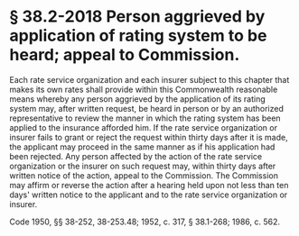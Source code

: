 # § 38.2-2018 Person aggrieved by application of rating system to be heard; appeal to Commission.

<p>Each rate service organization and each insurer subject to this chapter that makes its own rates shall provide within this Commonwealth reasonable means whereby any person aggrieved by the application of its rating system may, after written request, be heard in person or by an authorized representative to review the manner in which the rating system has been applied to the insurance afforded him. If the rate service organization or insurer fails to grant or reject the request within thirty days after it is made, the applicant may proceed in the same manner as if his application had been rejected. Any person affected by the action of the rate service organization or the insurer on such request may, within thirty days after written notice of the action, appeal to the Commission. The Commission may affirm or reverse the action after a hearing held upon not less than ten days' written notice to the applicant and to the rate service organization or insurer.</p><p>Code 1950, §§ 38-252, 38-253.48; 1952, c. 317, § 38.1-268; 1986, c. 562.</p>